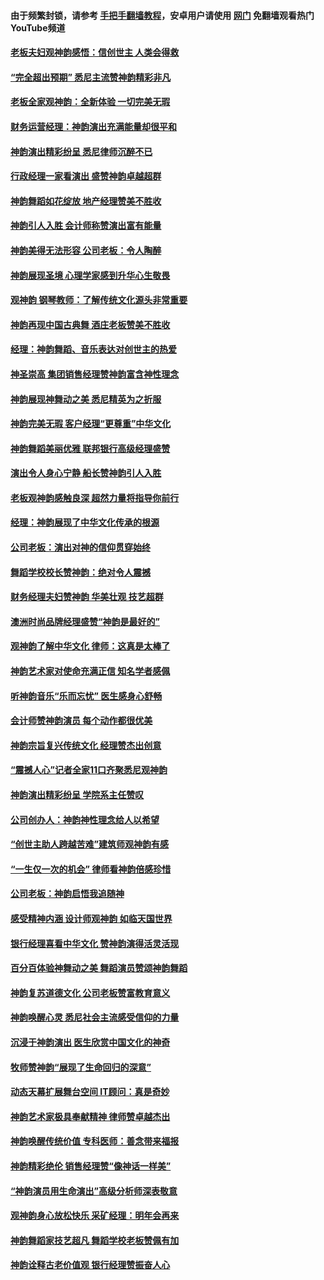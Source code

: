 #### 由于频繁封锁，请参考 [手把手翻墙教程](https://github.com/gfw-breaker/guides/wiki/)，安卓用户请使用 [网门](https://github.com/gfw-breaker/nogfw/blob/master/dl.md?t=05201201) 免翻墙观看热门YouTube频道 

#### [老板夫妇观神韵感悟：信创世主 人类会得救](../pages/nf4780/n11942292.md?t=05201201) 

#### [“完全超出预期” 悉尼主流赞神韵精彩非凡](../pages/nf4780/n11942284.md?t=05201201) 

#### [老板全家观神韵：全新体验 一切完美无瑕](../pages/nf4780/n11942157.md?t=05201201) 

#### [财务运营经理：神韵演出充满能量却很平和](../pages/nf4780/n11942007.md?t=05201201) 

#### [神韵演出精彩纷呈 悉尼律师沉醉不已](../pages/nf4780/n11941979.md?t=05201201) 

#### [行政经理一家看演出 盛赞神韵卓越超群](../pages/nf4780/n11941948.md?t=05201201) 

#### [神韵舞蹈如花绽放 地产经理赞美不胜收](../pages/nf4780/n11941941.md?t=05201201) 

#### [神韵引人入胜 会计师称赞演出富有能量](../pages/nf4780/n11941839.md?t=05201201) 

#### [神韵美得无法形容 公司老板：令人陶醉](../pages/nf4780/n11941826.md?t=05201201) 

#### [神韵展现圣境 心理学家感到升华心生敬畏](../pages/nf4780/n11941814.md?t=05201201) 

#### [观神韵 钢琴教师：了解传统文化源头非常重要](../pages/nf4780/n11941706.md?t=05201201) 

#### [神韵再现中国古典舞 酒庄老板赞美不胜收](../pages/nf4780/n11941705.md?t=05201201) 

#### [经理：神韵舞蹈、音乐表达对创世主的热爱](../pages/nf4780/n11941748.md?t=05201201) 

#### [神圣崇高 集团销售经理赞神韵富含神性理念](../pages/nf4780/n11941685.md?t=05201201) 

#### [神韵展现神舞动之美 悉尼精英为之折服](../pages/nf4780/n11940887.md?t=05201201) 

#### [神韵完美无瑕 客户经理“更尊重”中华文化](../pages/nf4780/n11940821.md?t=05201201) 

#### [神韵舞蹈美丽优雅 联邦银行高级经理盛赞](../pages/nf4780/n11940778.md?t=05201201) 

#### [演出令人身心宁静 船长赞神韵引人入胜](../pages/nf4780/n11940706.md?t=05201201) 

#### [老板观神韵感触良深 超然力量将指导你前行](../pages/nf4780/n11940668.md?t=05201201) 

#### [经理：神韵展现了中华文化传承的根源](../pages/nf4780/n11940609.md?t=05201201) 

#### [公司老板：演出对神的信仰贯穿始终](../pages/nf4780/n11940412.md?t=05201201) 

#### [舞蹈学校校长赞神韵：绝对令人震撼](../pages/nf4780/n11940515.md?t=05201201) 

#### [财务经理夫妇赞神韵 华美壮观 技艺超群](../pages/nf4780/n11940476.md?t=05201201) 

#### [澳洲时尚品牌经理盛赞“神韵是最好的”](../pages/nf4780/n11940403.md?t=05201201) 

#### [观神韵了解中华文化 律师：这真是太棒了](../pages/nf4780/n11940387.md?t=05201201) 

#### [神韵艺术家对使命充满正信 知名学者感佩](../pages/nf4780/n11940352.md?t=05201201) 

#### [听神韵音乐“乐而忘忧” 医生感身心舒畅](../pages/nf4780/n11940363.md?t=05201201) 

#### [会计师赞神韵演员 每个动作都很优美](../pages/nf4780/n11940300.md?t=05201201) 

#### [神韵宗旨复兴传统文化 经理赞杰出创意](../pages/nf4780/n11940321.md?t=05201201) 

#### [“震撼人心”记者全家11口齐聚悉尼观神韵](../pages/nf4780/n11940304.md?t=05201201) 

#### [神韵演出精彩纷呈 学院系主任赞叹](../pages/nf4780/n11940277.md?t=05201201) 

#### [公司创办人：神韵神性理念给人以希望](../pages/nf4780/n11940237.md?t=05201201) 

#### [“创世主助人跨越苦难”建筑师观神韵有感](../pages/nf4780/n11940184.md?t=05201201) 

#### [“一生仅一次的机会” 律师看神韵倍感珍惜](../pages/nf4780/n11940158.md?t=05201201) 

#### [公司老板：神韵启悟我追随神](../pages/nf4780/n11939997.md?t=05201201) 

#### [感受精神内涵 设计师观神韵 如临天国世界](../pages/nf4780/n11940042.md?t=05201201) 

#### [银行经理喜看中华文化 赞神韵演得活灵活现](../pages/nf4780/n11939517.md?t=05201201) 

#### [百分百体验神舞动之美 舞蹈演员赞颂神韵舞蹈](../pages/nf4780/n11939917.md?t=05201201) 

#### [神韵复苏道德文化 公司老板赞富教育意义](../pages/nf4780/n11939948.md?t=05201201) 

#### [神韵唤醒心灵 悉尼社会主流感受信仰的力量](../pages/nf4780/n11938756.md?t=05201201) 

#### [沉浸于神韵演出 医生欣赏中国文化的神奇](../pages/nf4780/n11938675.md?t=05201201) 

#### [牧师赞神韵“展现了生命回归的深意”](../pages/nf4780/n11938645.md?t=05201201) 

#### [动态天幕扩展舞台空间 IT顾问：真是奇妙](../pages/nf4780/n11938585.md?t=05201201) 

#### [神韵艺术家极具奉献精神 律师赞卓越杰出](../pages/nf4780/n11938550.md?t=05201201) 

#### [神韵唤醒传统价值 专科医师：善念带来福报](../pages/nf4780/n11938529.md?t=05201201) 

#### [神韵精彩绝伦 销售经理赞“像神话一样美”](../pages/nf4780/n11938398.md?t=05201201) 

#### [“神韵演员用生命演出”高级分析师深表敬意](../pages/nf4780/n11938331.md?t=05201201) 

#### [观神韵身心放松快乐 采矿经理：明年会再来](../pages/nf4780/n11938297.md?t=05201201) 

#### [神韵舞蹈家技艺超凡 舞蹈学校老板赞佩有加](../pages/nf4780/n11938296.md?t=05201201) 

#### [神韵诠释古老价值观 银行经理赞振奋人心](../pages/nf4780/n11938083.md?t=05201201) 

